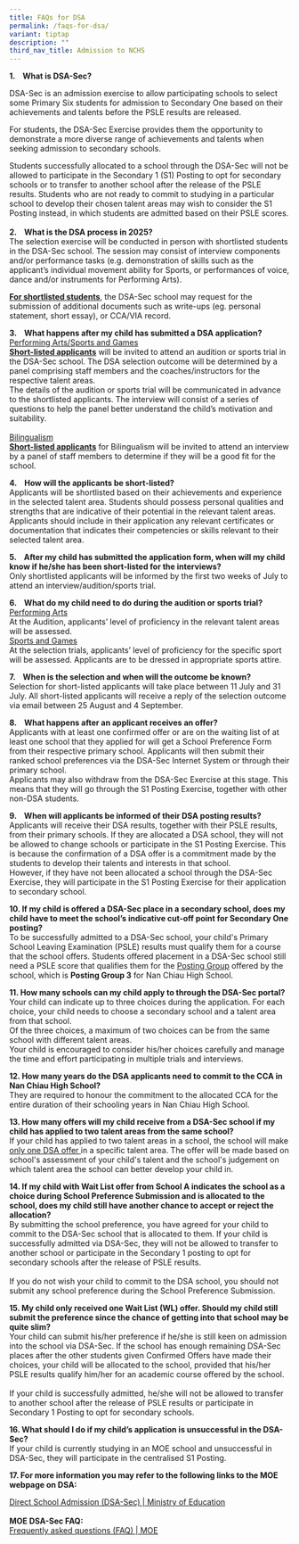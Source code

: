 ```yaml
---
title: FAQs for DSA
permalink: /faqs-for-dsa/
variant: tiptap
description: ""
third_nav_title: Admission to NCHS
---
```

<p><strong>1.&nbsp;&nbsp;&nbsp; What is DSA-Sec?</strong>
</p>
<p>DSA-Sec is an admission exercise to allow participating schools to select
some Primary Six students for admission to Secondary One based on their
achievements and talents before the PSLE results are released.
<br>
</p>
<p>For students, the DSA-Sec Exercise provides them the opportunity to demonstrate
a more diverse range of achievements and talents when seeking admission
to secondary schools.
<br>
</p>
<p>Students successfully allocated to a school through the DSA-Sec will not
be allowed to participate in the Secondary 1 (S1) Posting to opt for secondary
schools or to transfer to another school after the release of the PSLE
results. Students who are not ready to commit to studying in a particular
school to develop their chosen talent areas may wish to consider the S1
Posting instead, in which students are admitted based on their PSLE scores.
<br>
<br><strong>2.&nbsp;&nbsp;&nbsp; What is the DSA process in 2025?</strong>
<br>The selection exercise will be conducted in person with shortlisted students
in the DSA-Sec school. The session may consist of interview components
and/or performance tasks (e.g. demonstration of skills such as the applicant’s
individual movement ability for Sports, or performances of voice, dance
and/or instruments for Performing Arts).</p>
<p><strong><u>For shortlisted students</u></strong>, the DSA-Sec school may
request for the submission of additional documents such as write-ups (eg.
personal statement, short essay), or CCA/VIA record.</p>
<p></p>
<p><strong>3.&nbsp;&nbsp;&nbsp; What happens after my child has submitted a DSA application?</strong>
<br><u>Performing Arts/Sports and Games</u>
<br><strong><u>Short-listed applicants</u></strong>&nbsp;will be invited to
attend an audition or sports trial in the DSA-Sec school. The DSA selection
outcome will be determined by a panel comprising staff members and the
coaches/instructors for the respective talent areas.
<br>The details of the audition or sports trial will be communicated in advance
to the shortlisted applicants. The interview will consist of a series of
questions to help the panel better understand the child’s motivation and
suitability.
<br>
<br><u>Bilingualism</u>
<br><strong><u>Short-listed applicants</u></strong>&nbsp;for Bilingualism
will be invited to attend an interview by a panel of staff members to determine
if they will be a good fit for the school.</p>
<p><strong>4.&nbsp;&nbsp;&nbsp; How will the applicants be short-listed?</strong>
<br>Applicants will be shortlisted based on their achievements and experience
in the selected talent area. Students should possess personal qualities
and strengths that are indicative of their potential in the relevant talent
areas. Applicants should include in their application any relevant certificates
or documentation that indicates their competencies or skills relevant to
their selected talent area.</p>
<p><strong>5.&nbsp;&nbsp;&nbsp; After my child has submitted the application form, when will my child know if he/she has been short-listed for the interviews?</strong>
<br>Only shortlisted applicants will be informed by the first two weeks of
July to attend an interview/audition/sports trial.</p>
<p><strong>6.&nbsp;&nbsp;&nbsp; What do my child need to do during the audition or sports trial?</strong>
<br><u>Performing Arts</u>
<br>At the Audition, applicants’ level of proficiency in the relevant talent
areas will be assessed.
<br><u>Sports and Games</u>
<br>At the selection trials, applicants’ level of proficiency for the specific
sport will be assessed. Applicants are to be dressed in appropriate sports
attire.</p>
<p><strong>7.&nbsp;&nbsp;&nbsp; When is the selection and when will the outcome be known?</strong>
<br>Selection for short-listed applicants will take place between 11 July
and 31 July. All short-listed applicants will receive a reply of the selection
outcome via email between 25 August and 4 September.</p>
<p></p>
<p><strong>8.&nbsp;&nbsp;&nbsp; What happens after an applicant receives an offer?</strong>
<br>Applicants with at least one confirmed offer or are on the waiting list
of at least one school that they applied for will get a School Preference
Form from their respective primary school. Applicants will then submit
their ranked school preferences via the DSA-Sec Internet System or through
their primary school.
<br>Applicants may also withdraw from the DSA-Sec Exercise at this stage.
This means that they will go through the S1 Posting Exercise, together
with other non-DSA students.</p>
<p><strong>9.&nbsp;&nbsp;&nbsp; When will applicants be informed of their DSA posting results?</strong>
<br>Applicants will receive their DSA results, together with their PSLE results,
from their primary schools. If they are allocated a DSA school, they will
not be allowed to change schools or participate in the S1 Posting Exercise.
This is because the confirmation of a DSA offer is a commitment made by
the students to develop their talents and interests in that school.
<br>However, if they have not been allocated a school through the DSA-Sec
Exercise, they will participate in the S1 Posting Exercise for their application
to secondary school.</p>
<p><strong>10. If my child is offered a DSA-Sec place in a secondary school, does my child have to meet the school’s indicative cut-off point for Secondary One posting?</strong>
<br>To be successfully admitted to a DSA-Sec school, your child's Primary
School Leaving Examination (PSLE) results must qualify them for a course
that the school offers. Students offered placement in a DSA-Sec school
still need a PSLE score that qualifies them for the&nbsp;<a href="https://www.moe.gov.sg/secondary/s1-posting/how-to-choose/considerations#posting-group" rel="noopener noreferrer nofollow" target="_blank">Posting Group</a> offered
by the school, which is <strong>Posting Group 3</strong> for Nan Chiau High
School.</p>
<p></p>
<p><strong>11. How many schools can my child apply to through the DSA-Sec portal?</strong>
<br>Your child can indicate up to three choices during the application. For
each choice, your child needs to choose a secondary school and a talent
area from that school.
<br>Of the three choices, a maximum of two choices can be from the same school
with different talent areas.
<br>Your child is encouraged to consider his/her choices carefully and manage
the time and effort participating in multiple trials and interviews.</p>
<p><strong>12. How many years do the DSA applicants need to commit to the CCA in Nan Chiau High School?</strong>
<br>They are required to honour the commitment to the allocated CCA for the
entire duration of their schooling years in Nan Chiau High School.</p>
<p><strong>13. How many offers will my child receive from a DSA-Sec school if my child has applied to two talent areas from the same school?</strong>
<br>If your child has applied to two talent areas in a school, the school
will make <u>only one DSA offer </u>in a specific talent area. The offer
will be made based on school's assessment of your child's talent and the
school's judgement on which talent area the school can better develop your
child in.</p>
<p><strong>14. If my child with Wait List offer from School A indicates the school as a choice during School Preference Submission and is allocated to the school, does my child still have another chance to accept or reject the allocation?</strong>
<br>By submitting the school preference, you have agreed for your child to
commit to the DSA-Sec school that is allocated to them. If your child is
successfully admitted via DSA-Sec, they will not be allowed to transfer
to another school or participate in the Secondary 1 posting to opt for
secondary schools after the release of PSLE results.
<br>
<br>If you do not wish your child to commit to the DSA school, you should
not submit any school preference during the School Preference Submission.</p>
<p><strong>15. My child only received one Wait List (WL) offer. Should my child still submit the preference since the chance of getting into that school may be quite slim?</strong>
<br>Your child can submit his/her preference if he/she is still keen on admission
into the school via DSA-Sec. If the school has enough remaining DSA-Sec
places after the other students given Confirmed Offers have made their
choices, your child will be allocated to the school, provided that his/her
PSLE results qualify him/her for an academic course offered by the school.
<br>
<br>If your child is successfully admitted, he/she will not be allowed to
transfer to another school after the release of PSLE results or participate
in Secondary 1 Posting to opt for secondary schools.</p>
<p><strong>16. What should I do if my child’s application is unsuccessful in the DSA-Sec?</strong>
<br>If your child is currently studying in an MOE school and unsuccessful
in DSA-Sec, they will participate in the centralised S1 Posting.</p>
<p><strong>17. For more information you may refer to the following links to the MOE webpage on DSA:</strong>
</p>
<p><a href="https://www.moe.gov.sg/secondary/dsa" rel="noopener noreferrer nofollow" target="_blank"><u>Direct School Admission (DSA-Sec) | Ministry of Education</u></a>
<br>
<br><strong>MOE DSA-Sec FAQ:</strong>
<br><a href="https://www.moe.gov.sg/faq?categoryid=A7E58A2D93C34D10B448DB6B1AC244D4" rel="noopener noreferrer nofollow" target="_blank"><u>Frequently asked questions (FAQ) | MOE</u></a>
</p>